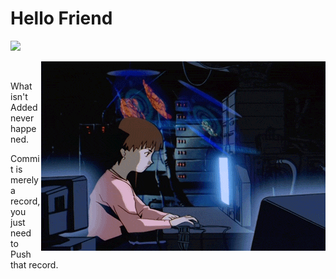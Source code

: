 # Hello Friend
![](https://komarev.com/ghpvc/?username=drMy5tery&color=blue&label=Hits)
<div align="center">
   <img align="right" src="https://github.com/drMy5tery/drMy5tery/blob/main/media/gif/lain%20coding.gif">
   </br>
   <p align="left">What isn't Added never happened.</p>
   <p align="left">Commit is merely a record, you just need to Push that record.</p>
</div>

<!--
**drMy5tery/drMy5tery** is a ✨ _special_ ✨ repository because its `README.md` (this file) appears on your GitHub profile.

Here are some ideas to get you started:

- 🔭 I’m currently working on ...
- 🌱 I’m currently learning ...
- 👯 I’m looking to collaborate on ...
- 🤔 I’m looking for help with ...
- 💬 Ask me about ...
- 📫 How to reach me: ...
- 😄 Pronouns: ...
- ⚡ Fun fact: ...
-->
